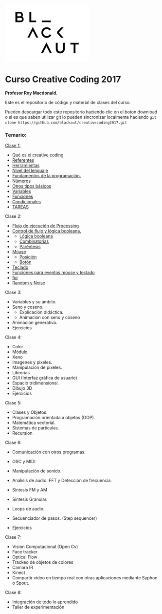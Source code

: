 ![image](logo_blackaut.png)
# Curso Creative Coding 2017
**Profesor Roy Macdonald.**


Este es el repositorio de código y material de clases del curso.

Pueden descargar todo este repositorio haciendo clic en el boton download o si es que saben utilizar git lo pueden sincronizar localmente haciendo `git clone https://github.com/blackaut/creativecoding2017.git`

### Temario:

[Clase 1:](clase1/creative_coding_clase1.md)

* [Qué es el creative coding](clase1/creative_coding_clase1.md#qué-es-el-creative-coding)
* [Referentes](clase1/creative_coding_clase1.md#referentes)
* [Herramientas](clase1/creative_coding_clase1.md#herramientas)
* [Nivel del lenguaje](clase1/creative_coding_clase1.md#nivel-del-lenguaje)
* [Fundamentos de la programación.](clase1/creative_coding_clase1.md#fundamentos-de-la-programación)
* [Números](clase1/creative_coding_clase1.md#números)
* [Otros tipos básicos](clase1/creative_coding_clase1.md#otros-tipos-básicos)
* [Variables](clase1/creative_coding_clase1.md#variables)
* [Funciones](clase1/creative_coding_clase1.md#funciones)
* [Condicionales](clase1/creative_coding_clase1.md#condicionales)
* [TAREAS](clase1/creative_coding_clase1.md#tareas)

Clase 2:

* [Flujo de ejecución de Processing](clase2/creative_coding_clase2.md#flujo-de-ejecución-de-processing)
* [Control de flujo y lógica booleana.](clase2/creative_coding_clase2.md#control-de-flujo-y-lógica-booleana)
* * [Lógica booleana](clase2/creative_coding_clase2.md#lógica-booleana)
* * [Combinatorias](clase2/creative_coding_clase2.md#combinatorias)
* * [Paréntesis](clase2/creative_coding_clase2.md#paréntesis)
* [Mouse](clase2/creative_coding_clase2.md#mouse)
* * [Posición](clase2/creative_coding_clase2.md#posición)
* * [Botón](clase2/creative_coding_clase2.md#botón)
* [Teclado](clase2/creative_coding_clase2.md#teclado)
* [Funciones para eventos mouse y teclado](clase2/creative_coding_clase2.md#funciones-para-eventos)
* [for](clase2/creative_coding_clase2.md#for)
* [Random y Noise](clase2/creative_coding_clase2.md#random-y-noise)

Clase 3:

* Variables y su ámbito. 
* Seno y coseno. 
* * Explicación didáctica.
* * Animacion con seno y coseno
* Animación generativa.
* Ejercicios
				
Clase 4:

* Color
* Módulo
* Xeno
* Imagenes y pixeles.
* Manipulación de pixeles.		
* Librerias				
* GUI (Interfaz gráfica de usuario) 
* Espacio tridimensional.
* Dibujo 3D
* Ejercicios
	
Clase 5:

* Clases y Objetos.
* Programación orientada a objetos (OOP).
* Matemática vectorial.
* Sistemas de partículas.
* Recursion
	
Clase 6:

* Comunicación con otros programas.
* OSC y MIDI
* Manipulación de sonido.
* Análisis de audio. FFT y Detección de frecuencia.
* Sintesis FM y AM
* Sintesis Granular.
* Loops de audio.
* Secuenciador de pasos. (Step sequencer)

* Ejercicios
		
Clase 7: 

* Vision Computacional (Open Cv)
* Face tracker
* Optical Flow
* Trackeo de objetos de colores
* Camara IR
* Kinect
* Compartir video en tiempo real con otras aplicaciones mediante Syphon o Spout.

Clase 8:

* Integración de todo lo aprendido
* Taller de experimentación